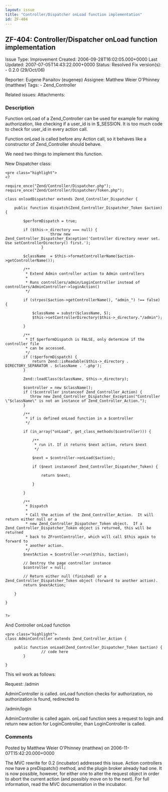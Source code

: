 ```yaml
---
layout: issue
title: "Controller/Dispatcher onLoad function implementation"
id: ZF-404
---
```


ZF-404: Controller/Dispatcher onLoad function implementation
------------------------------------------------------------

 Issue Type: Improvement Created: 2006-09-28T16:02:05.000+0000 Last Updated: 2007-07-05T14:43:22.000+0000 Status: Resolved Fix version(s): - 0.2.0 (29/Oct/06)
 
 Reporter:  Eugene Panaitov (eugenep)  Assignee:  Matthew Weier O'Phinney (matthew)  Tags: - Zend\_Controller
 
 Related issues: 
 Attachments: 
### Description

Function onLoad of a Zend\_Controller can be used for example for making authorization, like checking if a user\_id is in $\_SESSION. It is too much code to check for user\_id in every action call.

Function onLoad is called before any Action call, so it behaves like a constructor of Zend\_Controller should behave.

We need two things to implement this function.

New Dispatcher class:

 
    <pre class="highlight">
    <?
    
    require_once("Zend/Controller/Dispatcher.php");
    require_once("Zend/Controller/Dispatcher/Token.php");
    
    class onloadDispatcher extends Zend_Controller_Dispatcher {
        
        public function dispatch(Zend_Controller_Dispatcher_Token $action) {
    
            $performDispatch = true;
            
            if ($this->_directory === null) {
                        throw new Zend_Controller_Dispatcher_Exception('Controller directory never set.  Use setControllerDirectory() first.');
                    }
    
            $className  = $this->formatControllerName($action->getControllerName());
            
            /**
             * Extend Admin controller action to Admin controllers
             * 
             * Runs controllers/admin/LoginController instead of controllers/AdminController->loginAction()
             */
            
            if (strpos($action->getControllerName(), "admin_") !== false) {
                
                $className = substr($className, 5);
                $this->setControllerDirectory($this->_directory."/admin");
                
            }
    
            /**
             * If $performDispatch is FALSE, only determine if the controller file
             * can be accessed.
             */
            if (!$performDispatch) {
                return Zend::isReadable($this->_directory . DIRECTORY_SEPARATOR . $className . '.php');
            }
    
            Zend::loadClass($className, $this->_directory);
    
            $controller = new $className();
            if (!$controller instanceof Zend_Controller_Action) {
               throw new Zend_Controller_Dispatcher_Exception("Controller \"$className\" is not an instance of Zend_Controller_Action.");
            }
            
            /**
             * if is defined onLoad function in a $controller
             */
            
            if (in_array("onLoad", get_class_methods($controller))) {
                
                /**
                 * run it. If it returns $next action, return $next
                 */
    
                $next = $controller->onLoad($action);
                
                if ($next instanceof Zend_Controller_Dispatcher_Token) {
                    
                    return $next;
                    
                }
                
            }
            
            /**
             * Dispatch
             *
             * Call the action of the Zend_Controller_Action.  It will return either null or a
             * new Zend_Controller_Dispatcher_Token object.  If a Zend_Controller_Dispatcher_Token object is returned, this will be returned
             * back to ZFrontController, which will call $this again to forward to
             * another action.
             */
            $nextAction = $controller->run($this, $action);
            
            // Destroy the page controller instance
            $controller = null;
            
            // Return either null (finished) or a Zend_Controller_Dispatcher_Token object (forward to another action).
            return $nextAction; 
            
        }
        
    }
    
    
    ?>


And Controller onLoad function

 
    <pre class="highlight">
    class AdminController extends Zend_Controller_Action {
        
        public function onLoad(Zend_Controller_Dispatcher_Token $action) {
                    // code here
            }
    
    }


This wil work as follows:

Request: /admin

AdminController is called. onLoad function checks for authorization, no authorization is found, redirected to

/admin/login

AdminController is called again. onLoad function sees a request to login and return new action for LoginController, than LoginController is called.

 

 

### Comments

Posted by Matthew Weier O'Phinney (matthew) on 2006-11-07T15:42:20.000+0000

The MVC rewrite for 0.2 (incubator) addressed this issue. Action controllers now have a preDispatch() method, and the plugin broker already had one. It is now possible, however, for either one to alter the request object in order to abort the current action (and possibly move on to the next). For full information, read the MVC documentation in the incubator.

 

 